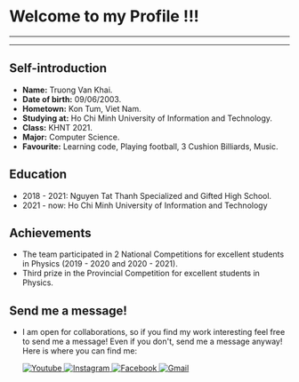 


# Welcome to my Profile !!!
---
---
## Self-introduction
- **Name:** Truong Van Khai.
- **Date of birth:** 09/06/2003.
- **Hometown:** Kon Tum, Viet Nam.
- **Studying at:** Ho Chi Minh University of Information and Technology.
- **Class:** KHNT 2021.
- **Major:** Computer Science.
- **Favourite:** Learning code, Playing football, 3 Cushion Billiards, Music.

## Education
- 2018 - 2021: Nguyen Tat Thanh Specialized and Gifted High School.
- 2021 - now: Ho Chi Minh University of Information and Technology

## Achievements
- The team participated in 2 National Competitions for excellent students in Physics (2019 - 2020 and 2020 - 2021).
- Third prize in the Provincial Competition for excellent students in Physics.

## Send me a message!
- I am open for collaborations, so if you find my work interesting feel free to send me a message! Even if you don't, send me a message anyway! Here is where you can find me:


  <a href="https://studio.youtube.com/channel/UCsIkUJmZMdl8j9qYTWHalZA">
  <img alt="Youtube" src="https://img.shields.io/badge/youtube-FF0000?logo=youtube&logoColor=white&style=for-the-badge" />
  </a>
  <a href="https://www.instagram.com/tvk_0906/">
  <img alt="Instagram" src="https://img.shields.io/badge/Instagram-E4405F?logo=instagram&logoColor=white&style=for-the-badge" />
  <a href="https://www.facebook.com/hiho.hihu.9/">
  <img alt="Facebook" src="https://img.shields.io/badge/Facebook-1877F2?logo=facebook&logoColor=white&style=for-the-badge" />
  <img alt="Gmail" src="https://img.shields.io/badge/Gmail-512BD4?logo=gmail&logoColor=white&style=for-the-badge" />





